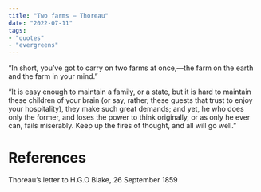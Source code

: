 ```yaml
---
title: "Two farms — Thoreau"
date: "2022-07-11"
tags:
- "quotes"
- "evergreens"
---
```


“In short, you’ve got to carry on two farms at once,—the farm on the earth and the farm in your mind.”

“It is easy enough to maintain a family, or a state, but it is hard to maintain these children of your brain (or say, rather, these guests that trust to enjoy your hospitality), they make such great demands; and yet, he who does only the former, and loses the power to think originally, or as only he ever can, fails miserably. Keep up the fires of thought, and all will go well.”

# References

Thoreau’s letter to H.G.O Blake, 26 September 1859